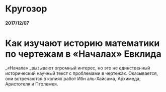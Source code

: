 # Кругозор

#### 2017/12/07

# Как изучают историю математики по чертежам в «Началах» Евклида

_«Начала» _вызывают огромный интерес, но это не единственный исторический научный текст с проблемами в чертежах. Оказывается, они встречаются в копиях работ Ибн аль-Хайсама, Архимеда, Аристотеля и Птолемея.



